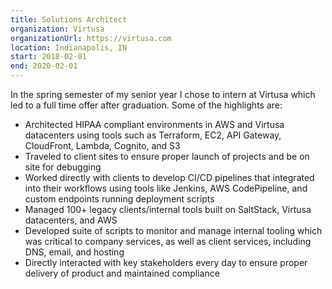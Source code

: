 ```yaml
---
title: Solutions Architect
organization: Virtusa
organizationUrl: https://virtusa.com
location: Indianapolis, IN
start: 2018-02-01
end: 2020-02-01
---
```


In the spring semester of my senior year I chose to intern at Virtusa which led to a full time offer after graduation. Some of the highlights are:

- Architected HIPAA compliant environments in AWS and Virtusa datacenters using tools such as Terraform, EC2, API Gateway, CloudFront, Lambda, Cognito, and S3
- Traveled to client sites to ensure proper launch of projects and be on site for debugging
- Worked directly with clients to develop CI/CD pipelines that integrated into their workflows using tools like Jenkins, AWS CodePipeline, and custom endpoints running deployment scripts
- Managed 100+ legacy clients/internal tools built on SaltStack, Virtusa datacenters, and AWS
- Developed suite of scripts to monitor and manage internal tooling which was critical to company services, as well as client services, including DNS, email, and hosting
- Directly interacted with key stakeholders every day to ensure proper delivery of product and maintained compliance
